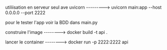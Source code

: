 utiliisation en serveur seul ave uvicorn
---------> uvicorn main:app --host 0.0.0.0 --port 2222


pour le tester l'app voir la BDD dans main.py









construire l'image
--------> docker build -t api .

lancer le container
--------> docker run -p 2222:2222 api

